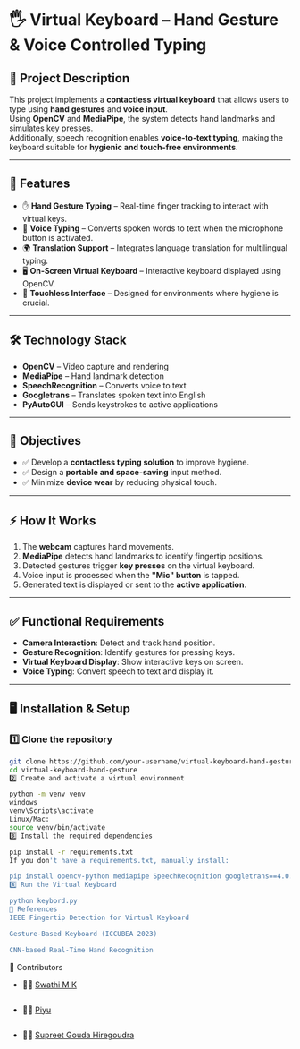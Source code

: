 
# 🖐️ Virtual Keyboard – Hand Gesture & Voice Controlled Typing  

## 📌 Project Description  
This project implements a **contactless virtual keyboard** that allows users to type using **hand gestures** and **voice input**.  
Using **OpenCV** and **MediaPipe**, the system detects hand landmarks and simulates key presses.  
Additionally, speech recognition enables **voice-to-text typing**, making the keyboard suitable for **hygienic and touch-free environments**.  

---

## 🚀 Features  
- ✋ **Hand Gesture Typing** – Real-time finger tracking to interact with virtual keys.  
- 🎤 **Voice Typing** – Converts spoken words to text when the microphone button is activated.  
- 🌍 **Translation Support** – Integrates language translation for multilingual typing.  
- 🖥️ **On-Screen Virtual Keyboard** – Interactive keyboard displayed using OpenCV.  
- 🧼 **Touchless Interface** – Designed for environments where hygiene is crucial.  

---

## 🛠️ Technology Stack  
- **OpenCV** – Video capture and rendering  
- **MediaPipe** – Hand landmark detection  
- **SpeechRecognition** – Converts voice to text  
- **Googletrans** – Translates spoken text into English  
- **PyAutoGUI** – Sends keystrokes to active applications  

---

## 🎯 Objectives  
- ✅ Develop a **contactless typing solution** to improve hygiene.  
- ✅ Design a **portable and space-saving** input method.  
- ✅ Minimize **device wear** by reducing physical touch.  

---

## ⚡ How It Works  
1. The **webcam** captures hand movements.  
2. **MediaPipe** detects hand landmarks to identify fingertip positions.  
3. Detected gestures trigger **key presses** on the virtual keyboard.  
4. Voice input is processed when the **"Mic" button** is tapped.  
5. Generated text is displayed or sent to the **active application**.  

---

## ✅ Functional Requirements  
- **Camera Interaction**: Detect and track hand position.  
- **Gesture Recognition**: Identify gestures for pressing keys.  
- **Virtual Keyboard Display**: Show interactive keys on screen.  
- **Voice Typing**: Convert speech to text and display it.  

---

## 🖥️ Installation & Setup  

### 1️⃣ Clone the repository  
```bash
git clone https://github.com/your-username/virtual-keyboard-hand-gesture.git
cd virtual-keyboard-hand-gesture
2️⃣ Create and activate a virtual environment

python -m venv venv
windows
venv\Scripts\activate
Linux/Mac:
source venv/bin/activate
3️⃣ Install the required dependencies

pip install -r requirements.txt
If you don't have a requirements.txt, manually install:

pip install opencv-python mediapipe SpeechRecognition googletrans==4.0.0-rc1 pyautogui pywin32
4️⃣ Run the Virtual Keyboard

python keybord.py
🔗 References
IEEE Fingertip Detection for Virtual Keyboard

Gesture-Based Keyboard (ICCUBEA 2023)

CNN-based Real-Time Hand Recognition
```
🤝 Contributors
- 👩‍💻 [Swathi M K](https://github.com/SwathiMK2004)
   ``` 
- 👩‍💻 [Piyu](https://github.com/piyu-123-106)
  ``` 
- 👨‍💻 [Supreet Gouda Hiregoudra](https://github.com/SupreetgoudaHiregoudra)  
